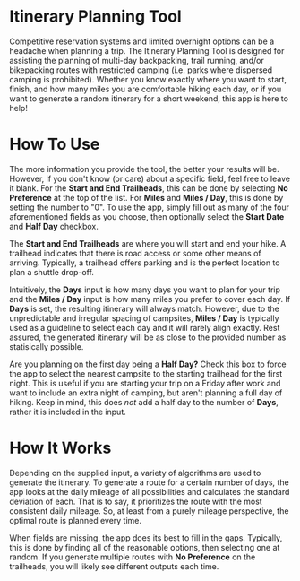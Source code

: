 # Itinerary Planning Tool

Competitive reservation systems and limited overnight options can be a headache when planning a trip. The Itinerary Planning Tool is designed for assisting the planning of multi-day backpacking, trail running, and/or bikepacking routes with restricted camping (i.e. parks where dispersed camping is prohibited). Whether you know exactly where you want to start, finish, and how many miles you are comfortable hiking each day, or if you want to generate a random itinerary for a short weekend, this app is here to help!

# How To Use

The more information you provide the tool, the better your results will be. However, if you don't know (or care) about a specific field, feel free to leave it blank. For the <b>Start and End Trailheads</b>, this can be done by selecting <b>No Preference</b> at the top of the list. For <b>Miles</b> and <b>Miles / Day</b>, this is done by setting the number to "0". To use the app, simply fill out as many of the four aforementioned fields as you choose, then optionally select the <b>Start Date</b> and <b>Half Day</b> checkbox.

The <b>Start and End Trailheads</b> are where you will start and end your hike. A trailhead indicates that there is road access or some other means of arriving. Typically, a trailhead offers parking and is the perfect location to plan a shuttle drop-off. 

Intuitively, the <b>Days</b> input is how many days you want to plan for your trip and the <b>Miles / Day</b> input is how many miles you prefer to cover each day. If <b>Days</b> is set, the resulting itinerary will always match. However, due to the unpredictable and irregular spacing of campsites, <b>Miles / Day</b> is typically used as a guideline to select each day and it will rarely align exactly. Rest assured, the generated itinerary will be as close to the provided number as statisically possible.

Are you planning on the first day being a <b>Half Day?</b> Check this box to force the app to select the nearest campsite to the starting trailhead for the first night. This is useful if you are starting your trip on a Friday after work and want to include an extra night of camping, but aren't planning a full day of hiking. Keep in mind, this does <i>not</i> add a half day to the number of <b>Days</b>, rather it is included in the input.

# How It Works

Depending on the supplied input, a variety of algorithms are used to generate the itinerary. To generate a route for a certain number of days, the app looks at the daily mileage of all possibilities and calculates the standard deviation of each. That is to say, it prioritizes the route with the most consistent daily mileage. So, at least from a purely mileage perspective, the optimal route is planned every time.

When fields are missing, the app does its best to fill in the gaps. Typically, this is done by finding all of the reasonable options, then selecting one at random. If you generate multiple routes with <b>No Preference</b> on the trailheads, you will likely see different outputs each time. 
